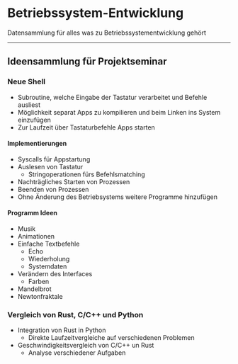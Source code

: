 # Betriebssystem-Entwicklung
Datensammlung für alles was zu Betriebssystementwicklung gehört

---


## Ideensammlung für Projektseminar
### Neue Shell
- Subroutine, welche Eingabe der Tastatur verarbeitet und Befehle ausliest
- Möglichkeit separat Apps zu kompilieren und beim Linken ins System einzufügen
- Zur Laufzeit über Tastaturbefehle Apps starten

#### Implementierungen
- Syscalls für Appstartung
- Auslesen von Tastatur
    - Stringoperationen fürs Befehlsmatching
- Nachträgliches Starten von Prozessen
- Beenden von Prozessen
- Ohne Änderung des Betriebsystems weitere Programme hinzufügen

#### Programm Ideen
- Musik
- Animationen
- Einfache Textbefehle
    - Echo
    - Wiederholung
    - Systemdaten
- Verändern des Interfaces
    - Farben
- Mandelbrot
- Newtonfraktale


### Vergleich von Rust, C/C++ und Python
- Integration von Rust in Python
    - Direkte Laufzeitvergleiche auf verschiedenen Problemen
- Geschwindigkeitsvergleich von C/C++ un Rust
    - Analyse verschiedener Aufgaben